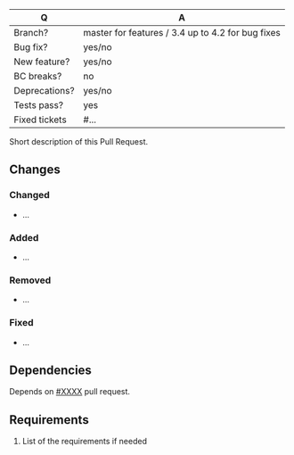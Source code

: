 | Q             | A
| ------------- | ---
| Branch?       | master for features / 3.4 up to 4.2 for bug fixes
| Bug fix?      | yes/no
| New feature?  | yes/no
| BC breaks?    | no
| Deprecations? | yes/no
| Tests pass?   | yes
| Fixed tickets | #...

Short description of this Pull Request.
    
## Changes
### Changed
- ...
### Added
- ...
### Removed
- ...
### Fixed
- ...

## Dependencies
Depends on [#XXXX](https://github.com/DivanteLtd/divante-ltd/pimcore-scheduled-export/pull/XXXX) pull request.

## Requirements
1. List of the requirements if needed
